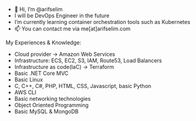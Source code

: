 - 👋 Hi, I’m @arifselim
- I will be DevOps Engineer in the future
- I’m currently learning container orchestration tools such as Kubernetes
- 📫 You can contact me via me[at]arifselim.com

My Experiences & Knowledge:
- Cloud provider -> Amazon Web Services
 - Infrastructure: ECS, EC2, S3, IAM, Route53, Load Balancers
- Infrastructure as code(IaC) -> Terraform
- Basic .NET Core MVC
- Basic Linux
- C, C++, C#, PHP, HTML, CSS, Javascript, basic Python
- AWS CLI
- Basic networking technologies
- Object Oriented Programming
- Basic MySQL & MongoDB
